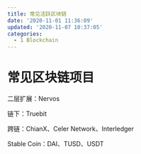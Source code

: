 ```yaml
---
title: 常见活跃区块链
date: '2020-11-01 11:36:09'
updated: '2020-11-07 10:37:05'
categories:
  - 1 Blockchain
---
```

# 常见区块链项目

二层扩展：Nervos

链下：Truebit

跨链：ChianX、Celer Network、Interledger

Stable Coin：DAI、TUSD、USDT

